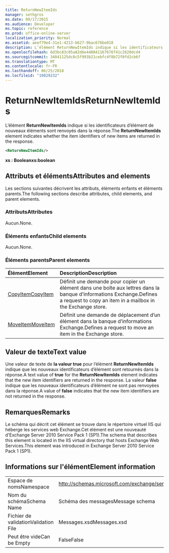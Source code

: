```yaml
---
title: ReturnNewItemIds
manager: sethgros
ms.date: 09/17/2015
ms.audience: Developer
ms.topic: reference
ms.prod: office-online-server
localization_priority: Normal
ms.assetid: aeef79e4-31e1-4213-b627-9bac676be018
description: L’élément ReturnNewItemIds indique si les identificateurs d’élément de nouveaux éléments sont renvoyés dans la réponse.
ms.openlocfilehash: 6d3bc83c05a82d6e448041167676f41c2620dcd4
ms.sourcegitcommit: 34041125dc8c5f993b21cebfc4f8b72f0fd2cb6f
ms.translationtype: MT
ms.contentlocale: fr-FR
ms.lasthandoff: 06/25/2018
ms.locfileid: "19829232"
---
```

# <a name="returnnewitemids"></a><span data-ttu-id="50134-103">ReturnNewItemIds</span><span class="sxs-lookup"><span data-stu-id="50134-103">ReturnNewItemIds</span></span>

<span data-ttu-id="50134-104">L’élément **ReturnNewItemIds** indique si les identificateurs d’élément de nouveaux éléments sont renvoyés dans la réponse.</span><span class="sxs-lookup"><span data-stu-id="50134-104">The **ReturnNewItemIds** element indicates whether the item identifiers of new items are returned in the response.</span></span> 
  
```XML
<ReturnNewItemIds/>
```

 <span data-ttu-id="50134-105">**xs : Boolean**</span><span class="sxs-lookup"><span data-stu-id="50134-105">**xs:boolean**</span></span>
## <a name="attributes-and-elements"></a><span data-ttu-id="50134-106">Attributs et éléments</span><span class="sxs-lookup"><span data-stu-id="50134-106">Attributes and elements</span></span>

<span data-ttu-id="50134-107">Les sections suivantes décrivent les attributs, éléments enfants et éléments parents.</span><span class="sxs-lookup"><span data-stu-id="50134-107">The following sections describe attributes, child elements, and parent elements.</span></span>
  
### <a name="attributes"></a><span data-ttu-id="50134-108">Attributs</span><span class="sxs-lookup"><span data-stu-id="50134-108">Attributes</span></span>

<span data-ttu-id="50134-109">Aucun.</span><span class="sxs-lookup"><span data-stu-id="50134-109">None.</span></span>
  
### <a name="child-elements"></a><span data-ttu-id="50134-110">Éléments enfants</span><span class="sxs-lookup"><span data-stu-id="50134-110">Child elements</span></span>

<span data-ttu-id="50134-111">Aucun.</span><span class="sxs-lookup"><span data-stu-id="50134-111">None.</span></span>
  
### <a name="parent-elements"></a><span data-ttu-id="50134-112">Éléments parents</span><span class="sxs-lookup"><span data-stu-id="50134-112">Parent elements</span></span>

|<span data-ttu-id="50134-113">**Élément**</span><span class="sxs-lookup"><span data-stu-id="50134-113">**Element**</span></span>|<span data-ttu-id="50134-114">**Description**</span><span class="sxs-lookup"><span data-stu-id="50134-114">**Description**</span></span>|
|:-----|:-----|
|[<span data-ttu-id="50134-115">CopyItem</span><span class="sxs-lookup"><span data-stu-id="50134-115">CopyItem</span></span>](copyitem.md) <br/> |<span data-ttu-id="50134-116">Définit une demande pour copier un élément dans une boîte aux lettres dans la banque d’informations Exchange.</span><span class="sxs-lookup"><span data-stu-id="50134-116">Defines a request to copy an item in a mailbox in the Exchange store.</span></span>  <br/> |
|[<span data-ttu-id="50134-117">MoveItem</span><span class="sxs-lookup"><span data-stu-id="50134-117">MoveItem</span></span>](moveitem.md) <br/> |<span data-ttu-id="50134-118">Définit une demande de déplacement d’un élément dans la banque d’informations Exchange.</span><span class="sxs-lookup"><span data-stu-id="50134-118">Defines a request to move an item in the Exchange store.</span></span>  <br/> |
   
## <a name="text-value"></a><span data-ttu-id="50134-119">Valeur de texte</span><span class="sxs-lookup"><span data-stu-id="50134-119">Text value</span></span>

<span data-ttu-id="50134-120">Une valeur de texte de **la valeur true** pour l’élément **ReturnNewItemIds** indique que les nouveaux identificateurs d’élément sont retournés dans la réponse.</span><span class="sxs-lookup"><span data-stu-id="50134-120">A text value of **true** for the **ReturnNewItemIds** element indicates that the new item identifiers are returned in the response.</span></span> <span data-ttu-id="50134-121">La valeur **false** indique que les nouveaux identificateurs d’élément ne sont pas renvoyées dans la réponse.</span><span class="sxs-lookup"><span data-stu-id="50134-121">A value of **false** indicates that the new item identifiers are not returned in the response.</span></span> 
  
## <a name="remarks"></a><span data-ttu-id="50134-122">Remarques</span><span class="sxs-lookup"><span data-stu-id="50134-122">Remarks</span></span>

<span data-ttu-id="50134-123">Le schéma qui décrit cet élément se trouve dans le répertoire virtuel IIS qui héberge les services web Exchange.Cet élément est une nouveauté d'Exchange Server 2010 Service Pack 1 (SP1).</span><span class="sxs-lookup"><span data-stu-id="50134-123">The schema that describes this element is located in the IIS virtual directory that hosts Exchange Web Services.This element was introduced in Exchange Server 2010 Service Pack 1 (SP1).</span></span>
  
## <a name="element-information"></a><span data-ttu-id="50134-124">Informations sur l'élément</span><span class="sxs-lookup"><span data-stu-id="50134-124">Element information</span></span>

|||
|:-----|:-----|
|<span data-ttu-id="50134-125">Espace de noms</span><span class="sxs-lookup"><span data-stu-id="50134-125">Namespace</span></span>  <br/> |http://schemas.microsoft.com/exchange/services/2006/messages  <br/> |
|<span data-ttu-id="50134-126">Nom du schéma</span><span class="sxs-lookup"><span data-stu-id="50134-126">Schema Name</span></span>  <br/> |<span data-ttu-id="50134-127">Schéma des messages</span><span class="sxs-lookup"><span data-stu-id="50134-127">Message schema</span></span>  <br/> |
|<span data-ttu-id="50134-128">Fichier de validation</span><span class="sxs-lookup"><span data-stu-id="50134-128">Validation File</span></span>  <br/> |<span data-ttu-id="50134-129">Messages.xsd</span><span class="sxs-lookup"><span data-stu-id="50134-129">Messages.xsd</span></span>  <br/> |
|<span data-ttu-id="50134-130">Peut être vide</span><span class="sxs-lookup"><span data-stu-id="50134-130">Can be Empty</span></span>  <br/> |<span data-ttu-id="50134-131">False</span><span class="sxs-lookup"><span data-stu-id="50134-131">False</span></span>  <br/> |
   

